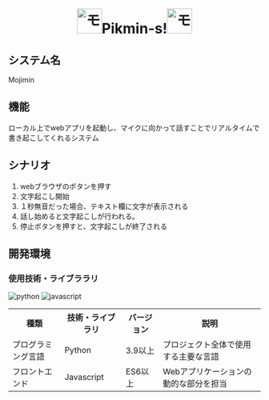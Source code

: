<h1 align="center"><img src="https://github.com/user-attachments/assets/42cbb20f-106e-4a33-891f-0e4fd71a875f" alt="モジミンアイコン" width="50px">Pikmin-s!<img src="https://github.com/user-attachments/assets/42cbb20f-106e-4a33-891f-0e4fd71a875f" alt="モジミンアイコン" width="50px"></h1>
<div>
  
</div>
<h2>システム名</h2>
Mojimin

<h2>機能</h2>
ローカル上でwebアプリを起動し、マイクに向かって話すことでリアルタイムで書き起こしてくれるシステム

<h2>シナリオ</h2>
<ol>
  <li>webブラウザのボタンを押す</li>
  <li>文字起こし開始</li>
  <li>１秒無音だった場合、テキスト欄に文字が表示される</li>
  <li>話し始めると文字起こしが行われる。</li>
  <li>停止ボタンを押すと、文字起こしが終了される</li>
</ol>

<h2>開発環境</h2>
<h3>使用技術・ライブララリ</h3>
<div>
  <img src="https://github.com/user-attachments/assets/ff419d23-41a4-42ea-a53d-d016821f530b" alt="python"> <img src="https://github.com/user-attachments/assets/307a9cc2-347e-4f36-9eab-525bb5ec3380" alt="javascript">
</div>
<table>
  <tr>
    <th>種類</th>
    <th>技術・ライブラリ</th>
    <th>バージョン</th>
    <th>説明</th>
  </tr>
  <tr>
    <td>プログラミング言語</td>
    <td>Python</td>
    <td>3.9以上</td>
    <td>プロジェクト全体で使用する主要な言語</td>
  </tr>
  <tr>
    <td>フロントエンド</td>
    <td>Javascript</td>
    <td>ES6以上</td>
    <td>Webアプリケーションの動的な部分を担当</td>
  </tr>
</table>


